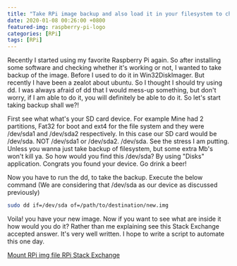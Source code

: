 ```yaml
---
title: "Take RPi image backup and also load it in your filesystem to check it's contents"
date: 2020-01-08 00:26:00 +0800
featured-img: raspberry-pi-logo
categories: [RPi]
tags: [RPi]
---
```

Recently I started using my favorite Raspberry Pi again. So after installing some software and checking whether it's working or not, I wanted to take backup of the image. Before I used to do it in Win32DiskImager. But recently I have been a zealot about ubuntu. So I thought I should try using dd. I was always afraid of dd that I would mess-up something, but don't worry, if I am able to do it, you will definitely be able to do it. So let's start taking backup shall we?!

First see what what's your SD card device. For example Mine had 2 partitions, Fat32 for boot and ext4 for the file system and they were /dev/sda1 and /dev/sda2 respectively. In this case our SD card would be /dev/sda. NOT /dev/sda1 or /dev/sda2. /dev/sda. See the stress I am putting. Unless you wanna just take backup of filesystem, but some extra Mb's won't kill ya. So how would you find this /dev/sda? By using "Disks" application. Congrats you found your device. Go drink a beer!

Now you have to run the dd, to take the backup. Execute the below command (We are considering that /dev/sda as our device as discussed previously)

```bash
sudo dd if=/dev/sda of=/path/to/destination/new.img
```

Voila! you have your new image. Now if you want to see what are inside it how would you do it? Rather than me explaining see this Stack Exchange accepted answer. It's very well written. I hope to write a script to automate this one day.

[Mount RPi img file RPi Stack Exchange](https://raspberrypi.stackexchange.com/questions/13137/how-can-i-mount-a-raspberry-pi-linux-distro-image)
